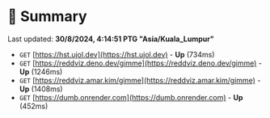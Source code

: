 # 📖 Summary
Last updated: **30/8/2024, 4:14:51 PTG "Asia/Kuala_Lumpur"**

- `GET` [https://hst.ujol.dev](https://hst.ujol.dev) - **Up** (734ms)
- `GET` [https://reddviz.deno.dev/gimme](https://reddviz.deno.dev/gimme) - **Up** (1246ms)
- `GET` [https://reddviz.amar.kim/gimme](https://reddviz.amar.kim/gimme) - **Up** (1408ms)
- `GET` [https://dumb.onrender.com](https://dumb.onrender.com) - **Up** (452ms)
